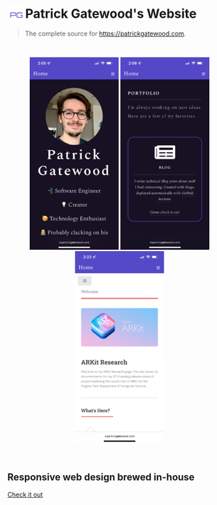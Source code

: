 # <img src="public_html/images/favicons/android-chrome-192x192.png" height=40 align="left"> Patrick Gatewood's Website

> The complete source for https://patrickgatewood.com.

<br />
<p align=center>
  <img src="./public_html/images/website-home-screenshot.jpeg" width=200px />
    <img src="./public_html/images/website-portfolio-screenshot.jpeg" width=200px />
    <img src="./public_html/images/website-research-screenshot.jpeg" width=200px />
</p>
<br />


## Responsive web design brewed in-house
[Check it out](https://patrickgatewood.com/)
